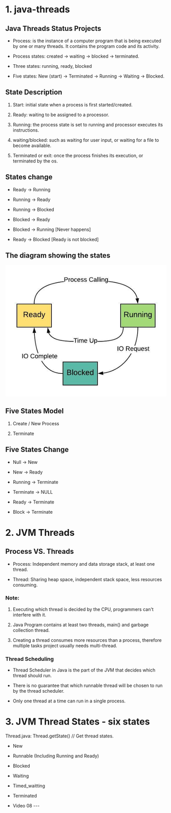 # 1. java-threads

## Java Threads Status Projects 

* Process: is the instance of a computer program that is being executed by one or many threads. It contains the program code and its activity.

* Process states: created -> waiting -> blocked -> terminated. 

* Three states: running, ready, blocked 

* Five states: New (start) -> Terminated -> Running -> Waiting -> Blocked.

## State Description
1. Start: initial state when a process is first started/created. 

2. Ready: waiting to be assigned to a processor.

3. Running: the process state is set to running and processor executes its instructions. 

4. waiting/blocked: such as waiting for user input, or waiting for a file to become available. 

5. Terminated or exit: once the process finishes its execution, or terminated by the os.   

## States change 

* Ready -> Running

* Running -> Ready

* Running -> Blocked 

* Blocked -> Ready

* Blocked -> Running [Never happens]

* Ready -> Blocked [Ready is not blocked]


## The diagram showing the states 

![Process State Change](./images/process.jpeg)

## Five States Model

1. Create / New Process 

2. Terminate 

## Five States Change 

- Null -> New

- New -> Ready

- Running -> Terminate

- Terminate -> NULL

- Ready -> Terminate

- Block -> Terminate 

# 2. JVM Threads 

## Process VS. Threads

* Process: Independent memory and data storage stack, at least one thread. 

* Thread: Sharing heap space, independent stack space, less resources consuming. 

### Note: 

1. Executing which thread is decided by the CPU, programmers can't interfere with it. 

2. Java Program contains at least two threads, main() and garbage collection thread.  

3. Creating a thread consumes more resources than a process, therefore multiple tasks project usually needs multi-thread. 

### Thread Scheduling

* Thread Scheduler in Java is the part of the JVM that decides which thread should run. 

* There is no guarantee that which runnable thread will be chosen to run by the thread scheduler. 

* Only one thread at a time can run in a single process. 

# 3. JVM Thread States - six states

Thread.java: Thread.getState() // Get thread states.  

- New

- Runnable (Including Running and Ready)

- Blocked

- Waiting

- Timed_waitting

- Terminated 


- Video 08 ---




